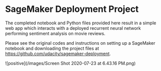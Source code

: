 # SageMaker Deployment Project

The completed notebook and Python files provided here result in a simple web app which interacts with a deployed recurrent neural network performing sentiment analysis on movie reviews.

Please see the original codes and instructions on setting up a SageMaker notebook and downloading the project files at https://github.com/udacity/sagemaker-deployment.

![positive](/images/Screen Shot 2020-07-23 at 6.43.16 PM.png)
